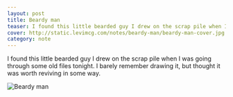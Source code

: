 ```yaml
---
layout: post
title: Beardy man
teaser: I found this little bearded guy I drew on the scrap pile when I was going through some old files tonight.
cover: http://static.levimcg.com/notes/beardy-man/beardy-man-cover.jpg
category: note
---
```

I found this little bearded guy I drew on the scrap pile when I was going through some old files tonight. I barely remember drawing it, but thought it was worth reviving in some way.

![Beardy man](http://static.levimcg.com/notes/beardy-man/beardy-man--small.png)
